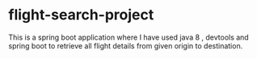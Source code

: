 # flight-search-project
This is a spring boot application where I have used java 8 , devtools and spring boot to retrieve all flight details from given origin to destination.
